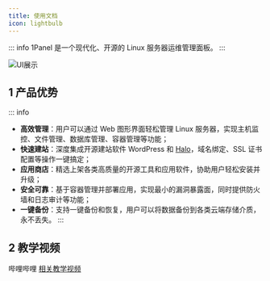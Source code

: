 ```yaml
---
title: 使用文档
icon: lightbulb
---
```


::: info
1Panel 是一个现代化、开源的 Linux 服务器运维管理面板。
:::

![UI展示](https://resource.fit2cloud.com/1panel/img/overview.png)

## 1 产品优势

::: info
- **高效管理**：用户可以通过 Web 图形界面轻松管理 Linux 服务器，实现主机监控、文件管理、数据库管理、容器管理等功能；
- **快速建站**：深度集成开源建站软件 WordPress 和 [Halo](https://github.com/halo-dev/halo/)，域名绑定、SSL 证书配置等操作一键搞定；
- **应用商店**：精选上架各类高质量的开源工具和应用软件，协助用户轻松安装并升级；
- **安全可靠**：基于容器管理并部署应用，实现最小的漏洞暴露面，同时提供防火墙和日志审计等功能；
- **一键备份**：支持一键备份和恢复，用户可以将数据备份到各类云端存储介质，永不丢失。
:::
## 2 教学视频

哔哩哔哩 [相关教学视频](https://space.bilibili.com/510493147/channel/collectiondetail?sid=1199760)